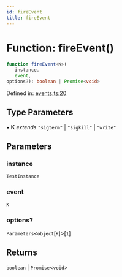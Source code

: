 ```yaml
---
id: fireEvent
title: fireEvent
---
```


<!-- DO NOT EDIT: this page is autogenerated from the type comments -->

# Function: fireEvent()

```ts
function fireEvent<K>(
   instance, 
   event, 
options?): boolean | Promise<void>
```

Defined in: [events.ts:20](https://github.com/crutchcorn/cli-testing-library/blob/main/packages/cli-testing-library/src/events.ts#L20)

## Type Parameters

• **K** *extends* `"sigterm"` \| `"sigkill"` \| `"write"`

## Parameters

### instance

`TestInstance`

### event

`K`

### options?

`Parameters`\<`object`\[`K`\]\>\[`1`\]

## Returns

`boolean` \| `Promise`\<`void`\>
